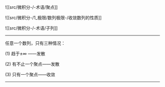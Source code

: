 

![[src/微积分-/-术语/聚点]]

![[src/微积分-/1_极限/数列极限-/收敛数列的性质]]

![[src/微积分-/-术语/子列]]



---

任意一个数列，只有三种情况：

(1) 趋于$\pm \infty$ ——发散

(2) 有不止一个聚点——发散

(3) 只有一个聚点——收敛

---

